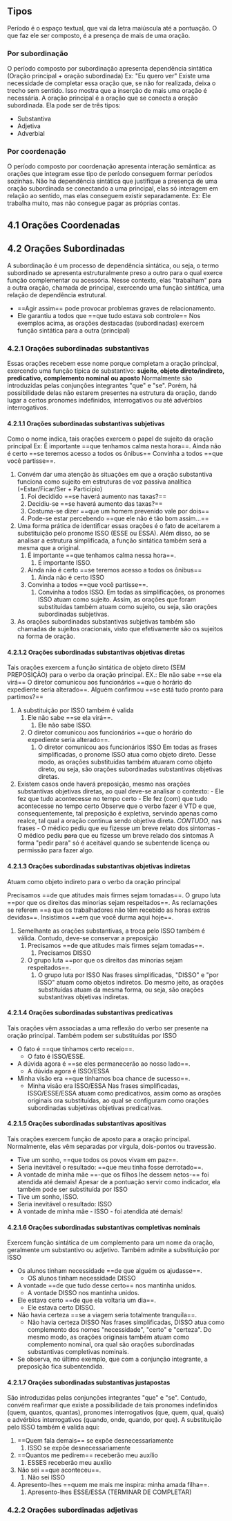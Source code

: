 ## Tipos

Período é o espaço textual, que vai da letra maiúscula até a pontuação. O que faz ele ser composto, é a presença de mais de uma oração.
### Por subordinação
O período composto por subordinação apresenta dependência sintática (Oração principal + oração subordinada)
Ex:
	"Eu quero ver"
Existe uma necessidade de completar essa oração que, se não for realizada, deixa o trecho sem sentido. Isso mostra que a inserção de mais uma oração é necessária.
A oração principal é a oração que se conecta a oração subordinada. Ela pode ser de três tipos:
- Substantiva
- Adjetiva
- Adverbial
### Por coordenação
O período composto por coordenação apresenta interação semântica: as orações que integram esse tipo de período conseguem formar períodos sozinhas.
Não há dependência sintática que justifique a presença de uma oração subordinada se conectando a uma principal, elas só interagem em relação ao sentido, mas elas conseguem existir separadamente.
Ex:
	Ele trabalha muito, mas não consegue pagar as próprias contas.
## 4.1 Orações Coordenadas

## 4.2 Orações Subordinadas
A subordinação é um processo de dependência sintática, ou seja, o termo subordinado se apresenta estruturalmente preso a outro para o qual exerce função complementar ou acessória. Nesse contexto, elas "trabalham" para a outra oração, chamada de principal, exercendo uma função sintática, uma relação de dependência estrutural.
- ==Agir assim== pode provocar problemas graves de relacionamento.
- Ele garantiu a todos que ==que tudo estava sob controle==
Nos exemplos acima, as orações destacadas (subordinadas) exercem função sintática para a outra (principal)
### 4.2.1 Orações subordinadas substantivas
Essas orações recebem esse nome porque completam a oração principal, exercendo uma função típica de substantivo: **sujeito, objeto direto/indireto, predicativo, complemento nominal ou aposto**
Normalmente são introduzidas pelas conjunções integrantes "que" e "se". Porém, há possibilidade delas não estarem presentes na estrutura da oração, dando lugar a certos pronomes indefinidos, interrogativos ou até advérbios interrogativos.
#### 4.2.1.1 Orações subordinadas substantivas subjetivas
Como o nome indica, tais orações exercem o papel de sujeito da oração principal
Ex:
	É importante ==que tenhamos calma nesta hora==.
	Ainda não é certo ==se teremos acesso a todos os ônibus==
	Convinha a todos ==que você partisse==.
1. Convém dar uma atenção às situações em que a oração substantiva funciona como sujeito em estruturas de voz passiva analítica (=Estar/Ficar/Ser + Particípio)
	1. Foi decidido ==se haverá aumento nas taxas?==
	2. Decidiu-se ==se haverá aumento das taxas?==
	3. Costuma-se dizer ==que um homem prevenido vale por dois==
	4. Pode-se estar percebendo ==que ele não é tão bom assim...==
2. Uma forma prática de identificar essas orações é o fato de aceitarem a substituição pelo pronome ISSO (ESSE ou ESSA). Além disso, ao se analisar a estrutura simplificada, a função sintática também será a mesma que a original.
	1. É importante ==que tenhamos calma nessa hora==.
		1. É importante ISSO.
	2. Ainda não é certo ==se teremos acesso a todos os ônibus==
		1. Ainda não é certo ISSO
	3. Convinha a todos ==que você partisse==.
		1. Convinha a todos ISSO.
	Em todas as simplificações, os pronomes ISSO atuam como sujeito. Assim, as orações que foram substituídas também atuam como sujeito, ou seja, são orações subordinadas subjetivas.
3. As orações subordinadas substantivas subjetivas também são chamadas de sujeitos oracionais, visto que efetivamente são os sujeitos na forma de oração.
#### 4.2.1.2 Orações subordinadas substantivas objetivas diretas
Tais orações exercem a função sintática de objeto direto (SEM PREPOSIÇÃO) para o verbo da oração principal.
EX.:
	Ele não sabe ==se ela virá==
	O diretor comunicou aos funcionários ==que o horário do expediente seria alterado==.
	Alguém confirmou ==se está tudo pronto para partimos?==
1. A substituição por ISSO também é valida
	1. Ele não sabe ==se ela virá==.
		1. Ele não sabe ISSO.
	2. O diretor comunicou aos funcionários ==que o horário do expediente seria alterado==.
		1. O diretor comunicou aos funcionários ISSO
	Em todas as frases simplificadas, o pronome ISSO atua como objeto direto. Desse modo, as orações substituídas também atuaram como objeto direto, ou seja, são orações subordinadas substantivas objetivas diretas.
2. Existem casos onde haverá preposição, mesmo nas orações substantivas objetivas diretas, ao qual deve-se analisar o contexto:
		- Ele fez que tudo acontecesse no tempo certo
		- Ele fez (com) que tudo acontecesse no tempo certo
	Observe que o verbo fazer é VTD e que, consequentemente, tal preposição é expletiva, servindo apenas como realce, tal qual a oração continua sendo objetiva direta.
	*CONTUDO*, nas frases
		- O médico pediu que eu fizesse um breve relato dos sintomas
		- O médico pediu ~~para~~ que eu fizesse um breve relado dos sintomas
	A forma "pedir para" só é aceitável quando se subentende licença ou permissão para fazer algo.
#### 4.2.1.3 Orações subordinadas substantivas objetivas indiretas
Atuam como objeto indireto para o verbo da oração principal

 Precisamos ==de que atitudes mais firmes sejam tomadas==.
 O grupo luta ==por que os direitos das minorias sejam respeitados==.
 As reclamações se referem ==a que os trabalhadores não têm recebido as horas extras devidas==.
 Insistimos ==em que você durma aqui hoje==.
1. Semelhante as orações substantivas, a troca pelo ISSO também é válida. Contudo, deve-se conservar a preposição
	1. Precisamos ==de que atitudes mais firmes sejam tomadas==.
		1. Precisamos DISSO
	2. O grupo luta ==por que os direitos das minorias sejam respeitados==.
		1. O grupo luta por ISSO
	Nas frases simplificadas, "DISSO" e "por ISSO" atuam como objetos indiretos. Do mesmo jeito, as orações substituídas atuam da mesma forma, ou seja, são orações substantivas objetivas indiretas.
#### 4.2.1.4 Orações subordinadas substantivas predicativas
Tais orações vêm associadas a uma reflexão do verbo ser presente na oração principal. Também podem ser substituídas por ISSO
- O fato é ==que tínhamos certo receio==.
	- O fato é ISSO/ESSE.
- A dúvida agora é ==se eles permanecerão ao nosso lado==.
	- A dúvida agora é ISSO/ESSA
- Minha visão era ==que tínhamos boa chance de sucesso==.
	- Minha visão era ISSO/ESSA
Nas frases simplificadas, ISSO/ESSE/ESSA atuam como predicativos, assim como as orações originais ora substituídas, ao qual se configuram como orações subordinadas subjetivas objetivas predicativas.
#### 4.2.1.5 Orações subordinadas substantivas apositivas
Tais orações exercem função de aposto para a oração principal. Normalmente, elas vêm separadas por vírgula, dois-pontos ou travessão.
- Tive um sonho, ==que todos os povos vivam em paz==.
- Seria inevitável o resultado: ==que meu tinha fosse derrotado==.
- A vontade de minha mãe ==-que os filhos lhe dessem netos-== foi atendida até demais!
Apesar de a pontuação servir como indicador, ela também pode ser substituída por ISSO
- Tive um sonho, ISSO.
- Seria inevitável o resultado: ISSO
- A vontade de minha mãe - ISSO - foi atendida até demais!
#### 4.2.1.6 Orações subordinadas substantivas completivas nominais
Exercem função sintática de um complemento para um nome da oração, geralmente um substantivo ou adjetivo.
Também admite a substituição por ISSO
- Os alunos tinham necessidade ==de que alguém os ajudasse==.
	- OS alunos tinham necessidade DISSO
- A vontade ==de que tudo desse certo== nos mantinha unidos.
	- A vontade DISSO nos mantinha unidos.
- Ele estava certo ==de que ela voltaria um dia==.
	- Ele estava certo DISSO.
- Não havia certeza ==se a viagem seria totalmente tranquila==.
	- Não havia certeza DISSO
Nas frases simplificadas, DISSO atua como complemento dos nomes "necessidade", "certo" e "certeza". Do mesmo modo, as orações originais também atuam como complemento nominal, ora qual são orações subordinadas substantivas completivas nominais.
- Se observa, no último exemplo, que com a conjunção integrante, a preposição fica subentendida.
#### 4.2.1.7 Orações subordinadas substantivas justapostas
São introduzidas pelas conjunções integrantes "que" e "se". Contudo, convém reafirmar que existe a possibilidade de tais pronomes indefinidos (quem, quantos, quantas), pronomes interrogativos (que, quem, qual, quais) e advérbios interrogativos (quando, onde, quando, por que). A substituição pelo ISSO também é valida aqui:
1. ==Quem fala demais== se expõe desnecessariamente
	1. ISSO se expõe desnecessariamente
2. ==Quantos me pedirem== receberão meu auxílio
	1. ESSES receberão meu auxílio
3. Não sei ==que aconteceu==.
	1. Não sei ISSO
4. Apresento-lhes ==quem me mais me inspira: minha amada filha==.
	1. Apresento-lhes ESSE/ESSA
(TERMINAR DE COMPLETAR)

### 4.2.2 Orações subordinadas adjetivas


